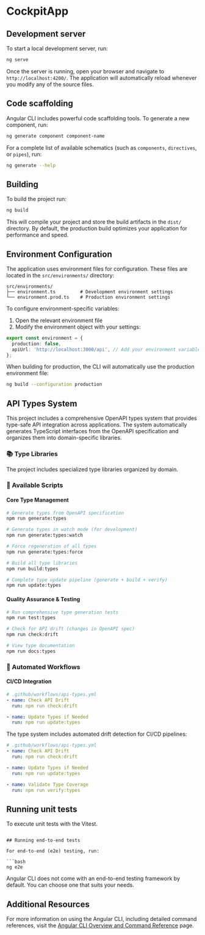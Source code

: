 # CockpitApp

## Development server

To start a local development server, run:

```bash
ng serve
```

Once the server is running, open your browser and navigate to `http://localhost:4200/`. The application will automatically reload whenever you modify any of the source files.

## Code scaffolding

Angular CLI includes powerful code scaffolding tools. To generate a new component, run:

```bash
ng generate component component-name
```

For a complete list of available schematics (such as `components`, `directives`, or `pipes`), run:

```bash
ng generate --help
```

## Building

To build the project run:

```bash
ng build
```

This will compile your project and store the build artifacts in the `dist/` directory. By default, the production build optimizes your application for performance and speed.

## Environment Configuration

The application uses environment files for configuration. These files are located in the `src/environments/` directory:

```
src/environments/
├── environment.ts         # Development environment settings
└── environment.prod.ts    # Production environment settings
```

To configure environment-specific variables:

1. Open the relevant environment file
2. Modify the environment object with your settings:

```typescript
export const environment = {
  production: false,
  apiUrl: 'http://localhost:3000/api', // Add your environment variables here
};
```

When building for production, the CLI will automatically use the production environment file:

```bash
ng build --configuration production
```

## API Types System

This project includes a comprehensive OpenAPI types system that provides type-safe API integration across applications. The system automatically generates TypeScript interfaces from the OpenAPI specification and organizes them into domain-specific libraries.

### 📚 Type Libraries

The project includes specialized type libraries organized by domain.

### 🔧 Available Scripts

#### Core Type Management

```bash
# Generate types from OpenAPI specification
npm run generate:types

# Generate types in watch mode (for development)
npm run generate:types:watch

# Force regeneration of all types
npm run generate:types:force

# Build all type libraries
npm run build:types

# Complete type update pipeline (generate + build + verify)
npm run update:types
```

#### Quality Assurance & Testing

```bash
# Run comprehensive type generation tests
npm run test:types

# Check for API drift (changes in OpenAPI spec)
npm run check:drift

# View type documentation
npm run docs:types
```

### 🔄 Automated Workflows

#### CI/CD Integration

```yaml
# .github/workflows/api-types.yml
- name: Check API Drift
  run: npm run check:drift

- name: Update Types if Needed
  run: npm run update:types
```

The type system includes automated drift detection for CI/CD pipelines:

```yaml
# .github/workflows/api-types.yml
- name: Check API Drift
  run: npm run check:drift

- name: Update Types if Needed
  run: npm run update:types

- name: Validate Type Coverage
  run: npm run verify:types
```

## Running unit tests

To execute unit tests with the Vitest.

````

## Running end-to-end tests

For end-to-end (e2e) testing, run:

```bash
ng e2e
````

Angular CLI does not come with an end-to-end testing framework by default. You can choose one that suits your needs.

## Additional Resources

For more information on using the Angular CLI, including detailed command references, visit the [Angular CLI Overview and Command Reference](https://angular.dev/tools/cli) page.
